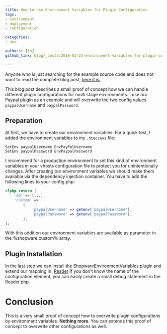 ```yaml
---
title: How to use Environment Variables for Plugin Configuration
tags:
- environment
- deployment
- configuration

categories:
- dev

authors: [tn]
github_link: blog/_posts/2018-01-23-environment-variables-for-plugin-configuration.md

---
```


<div class="alert alert-info">
Anyone who is just searching for the example source code and does not want to read the complete blog post, <a href="https://github.com/teiling88/shopware-environment-variables">here it is.</a>
</div>

This blog post describes a small proof of concept how we can handle different plugin configurations for multi stage environments. I use our Paypal plugin as an example and will overwrite the two config values `paypalUsername` and `paypalPassword`.

## Preparation
At first, we have to create our environment variables. For a quick test, I added the environment variables to my `.htaccess` file:

```
SetEnv paypalUsername EnvPayPalUsername
SetEnv paypalPassword EnvPaypalPassword
```

I recommend for a production environment to set this kind of environment variables in your vhosts configuration file to protect you for unintentionally changes. After creating our environment variables we should make them available via the dependency injection container. 
You have to add the following lines to your config.php:

```php
<?php return [
    'db' => [...],
    'custom' =>
        [
            'paypalUsername' => getenv('paypalUsername'),
            'paypalPassword' => getenv('paypalPassword'),
        ],
];
```

With this addition our environment variables are available as parameter in the %shopware.custom% array.  

## Plugin Installation
In the last step we can install the ShopwareEnvironmentVariables plugin and extend our mapping in: [Reader](https://github.com/teiling88/shopware-environment-variables/blob/master/custom/plugins/ShopwareEnvironmentVariables/Reader.php#L35) If you don't know the name of the configuration element, you can easily create a small debug statement in the Reader.php. 


# Conclusion

This is a very small proof of concept how to overwrite plugin configurations by environment variables. **Nothing more**. You can extends this proof of concept to overwrite other configurations as well. 
